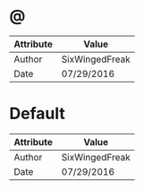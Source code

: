 # @
| Attribute | Value |
| ---  | ---     |
| Author | SixWingedFreak |
| Date | 07/29/2016 |
# Default
| Attribute | Value |
| ---  | ---     |
| Author | SixWingedFreak |
| Date | 07/29/2016 |
